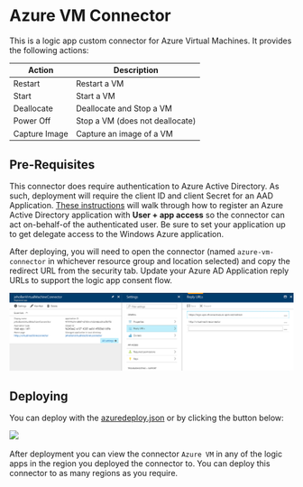 # Azure VM Connector

This is a logic app custom connector for Azure Virtual Machines.  It provides the following actions:

|Action|Description|
|--|--|
|Restart|Restart a VM|
|Start|Start a VM|
|Deallocate|Deallocate and Stop a VM|
|Power Off|Stop a VM (does not deallocate)|
|Capture Image|Capture an image of a VM|

## Pre-Requisites

This connector does require authentication to Azure Active Directory.  As such, deployment will require the client ID and client Secret for an AAD Application.  [These instructions](https://docs.microsoft.com/azure/azure-resource-manager/resource-manager-api-authentication) will walk through how to register an Azure Active Directory application with **User + app access** so the connector can act on-behalf-of the authenticated user.  Be sure to set your application up to get delegate access to the Windows Azure application.

After deploying, you will need to open the connector (named `azure-vm-connector` in whichever resource group and location selected) and copy the redirect URL from the security tab.  Update your Azure AD Application reply URLs to support the logic app consent flow.

![AAD Reply UX Screenshot](images/aad-reply-ux.png)

## Deploying

You can deploy with the [azuredeploy.json](azuredeploy.json) or by clicking the button below:

<a href="https://portal.azure.com/#create/Microsoft.Template/uri/https%3A%2F%2Fraw.githubusercontent.com%2Fazure%2Flogicapps%2Fmaster%2Fconnectors%2FAzureVM%2Fazuredeploy.json" target="_blank">
    <img src="http://azuredeploy.net/deploybutton.png"/>
</a>

After deployment you can view the connector `Azure VM` in any of the logic apps in the region you deployed the connector to.  You can deploy this connector to as many regions as you require.